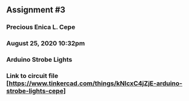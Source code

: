 ## Assignment #3 
### Precious Enica L. Cepe
### August 25, 2020 10:32pm
### Arduino Strobe Lights

### Link to circuit file [https://www.tinkercad.com/things/kNlcxC4jZjE-arduino-strobe-lights-cepe]